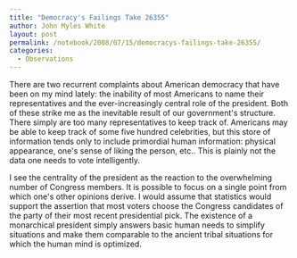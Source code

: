 ```yaml
---
title: "Democracy's Failings Take 26355"
author: John Myles White
layout: post
permalink: /notebook/2008/07/15/democracys-failings-take-26355/
categories:
  - Observations
---
```


There are two recurrent complaints about American democracy that have been on my mind lately: the inability of most Americans to name their representatives and the ever-increasingly central role of the president. Both of these strike me as the inevitable result of our government's structure. There simply are too many representatives to keep track of. Americans may be able to keep track of some five hundred celebrities, but this store of information tends only to include primordial human information: physical appearance, one's sense of liking the person, etc.. This is plainly not the data one needs to vote intelligently.

I see the centrality of the president as the reaction to the overwhelming number of Congress members. It is possible to focus on a single point from which one's other opinions derive. I would assume that statistics would support the assertion that most voters choose the Congress candidates of the party of their most recent presidential pick. The existence of a monarchical president simply answers basic human needs to simplify situations and make them comparable to the ancient tribal situations for which the human mind is optimized.
